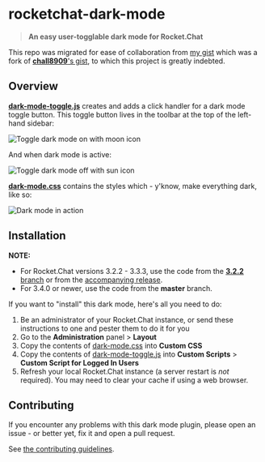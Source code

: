 # rocketchat-dark-mode

> **An easy user-togglable dark mode for Rocket.Chat**

This repo was migrated for ease of collaboration from [my gist](https://gist.github.com/pbaity/73beb1dd11fdc8b90e4ee032f1b3f7de) which was a fork of [**chall8909**'s gist](https://gist.github.com/chall8908/c03dd6cc443cdb9cbb7034d441a1350d), to which this project is greatly indebted.

## Overview

[**dark-mode-toggle.js**](dark-mode-toggle.js) creates and adds a click handler for a dark mode toggle button. This toggle button lives in the toolbar at the top of the left-hand sidebar:

![Toggle dark mode on with moon icon](images/button-light.png)

And when dark mode is active:

![Toggle dark mode off with sun icon](images/button-dark.png)

[**dark-mode.css**](dark-mode.css) contains the styles which - y'know, make everything dark, like so:

![Dark mode in action](images/dark-mode.png)

## Installation

**NOTE:**
- For Rocket.Chat versions 3.2.2 - 3.3.3, use the code from the [**3.2.2** branch](https://github.com/pbaity/rocketchat-dark-mode/tree/3.2.2) or from the [accompanying release](https://github.com/pbaity/rocketchat-dark-mode/releases/tag/v3.2.2).
- For 3.4.0 or newer, use the code from the **master** branch.

If you want to "install" this dark mode, here's all you need to do:

1. Be an administrator of your Rocket.Chat instance, or send these instructions to one and pester them to do it for you
2. Go to the **Administration** panel > **Layout**
3. Copy the contents of [dark-mode.css](dark-mode.css) into **Custom CSS**
4. Copy the contents of [dark-mode-toggle.js](dark-mode-toggle.js) into **Custom Scripts** > **Custom Script for Logged In Users**
5. Refresh your local Rocket.Chat instance (a server restart is _not_ required). You may need to clear your cache if using a web browser.

## Contributing

If you encounter any problems with this dark mode plugin, please open an issue - or better yet, fix it and open a pull request.

See [the contributing guidelines](./CONTRIBUTING.md).
